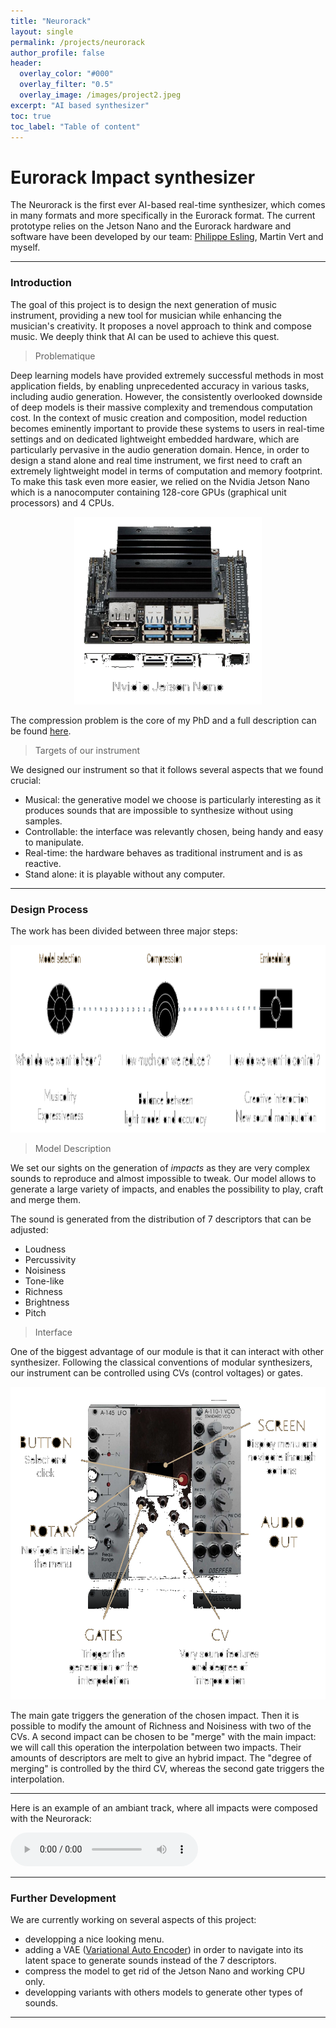 ```yaml
---
title: "Neurorack"
layout: single
permalink: /projects/neurorack
author_profile: false
header:
  overlay_color: "#000"
  overlay_filter: "0.5"
  overlay_image: /images/project2.jpeg
excerpt: "AI based synthesizer"
toc: true
toc_label: "Table of content"
---
```


# Eurorack Impact synthesizer

The Neurorack is the first ever AI-based real-time synthesizer, which comes in many formats and more specifically in the Eurorack format. The current prototype relies on the Jetson Nano and the Eurorack hardware and software have been developed by our team: [Philippe Esling](https://esling.github.io/), Martin Vert and myself.

*****************************************************************************

### Introduction

The goal of this project is to design the next generation of music instrument, providing a new tool for musician while enhancing the musician's creativity. It proposes a novel approach to think and compose music. We deeply think that AI can be used to achieve this quest.

> Problematique

Deep learning models have provided extremely successful methods in most application fields, by enabling unprecedented accuracy in various tasks, including audio generation. However, the consistently overlooked downside of deep models is their massive complexity and tremendous computation cost.
In the context of music creation and composition, model reduction becomes eminently important to provide these systems to users in real-time settings and on dedicated lightweight embedded hardware, which are particularly pervasive in the audio generation domain. Hence, in order to design a stand alone and real time instrument, we first need to craft an extremely lightweight model in terms of computation and memory footprint. To make this task even more easier, we relied on the Nvidia Jetson Nano which is a nanocomputer containing 128-core GPUs (graphical unit processors) and 4 CPUs.

<p align="center">
  <img width="300" height="300" src="https://raw.githubusercontent.com/ninon-io/ninon-io.github.io/master/images/jetson.png">
</p>

The compression problem is the core of my PhD and a full description can be found [here](https://ninon-io.github.io/research/phd/).

> Targets of our instrument

We designed our instrument so that it follows several aspects that we found crucial:

- Musical: the generative model we choose is particularly interesting as it produces sounds that are impossible to synthesize without using samples.
- Controllable: the interface was relevantly chosen, being handy and easy to manipulate.
- Real-time: the hardware behaves as traditional instrument and is as reactive.
- Stand alone: it is playable without any computer.

**************************************************************************************

### Design Process

The work has been divided between three major steps:
<p align="center">
  <img width="1200" height="300" src="https://raw.githubusercontent.com/ninon-io/ninon-io.github.io/master/images/steps.png">
</p>

> Model Description

We set our sights on the generation of *impacts* as they are very complex sounds to reproduce and almost impossible to tweak. Our model allows to generate a large variety of impacts, and enables the possibility to play, craft and merge them. 

The sound is generated from the distribution of 7 descriptors that can be adjusted:
- Loudness
- Percussivity
- Noisiness
- Tone-like
- Richness
- Brightness
- Pitch

> Interface

One of the biggest advantage of our module is that it can interact with other synthesizer. Following the classical conventions of modular synthesizers, our instrument can be controlled using CVs (control voltages) or gates.

<p align="center">
  <img width="700" height="500" src="https://raw.githubusercontent.com/ninon-io/ninon-io.github.io/master/images/interface_neurorack.png">
</p>

The main gate triggers the generation of the chosen impact. Then it is possible to modify the amount of Richness and Noisiness with two of the CVs.
A second impact can be chosen to be "merge" with the main impact: we will call this operation the interpolation between two impacts. Their amounts of descriptors are melt to give an hybrid impact. The "degree of merging" is controlled by the third CV, whereas the second gate triggers the interpolation. 

***************************************************************

Here is an example of an ambiant track, where all impacts were composed with the Neurorack:

<html>
<audio controls>
  <source src="https://drive.google.com/file/d/1fCmFhy_DHtwlOp2PH9_Rv_iSlQM-02l0/view?usp=sharing" type="audio/wav">
</audio></html>

[](https://drive.google.com/file/d/1fCmFhy_DHtwlOp2PH9_Rv_iSlQM-02l0/view?usp=sharing)

***************************************************************
### Further Development

We are currently working on several aspects of this project:
- developping a nice looking menu.
- adding a VAE ([Variational Auto Encoder](https://en.wikipedia.org/wiki/Autoencoder)) in order to navigate into its latent space to generate sounds instead of the 7 descriptors.
- compress the model to get rid of the Jetson Nano and working CPU only.
- developping variants with others models to generate other types of sounds. 

******************************************************************
